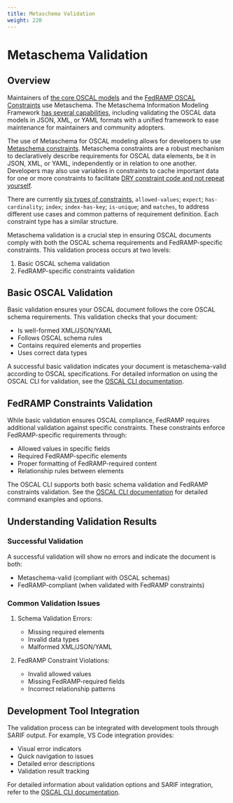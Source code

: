 ```yaml
---
title: Metaschema Validation
weight: 220
---
```


# Metaschema Validation

## Overview

Maintainers of [the core OSCAL models](https://github.com/usnistgov/OSCAL/tree/main/src/metaschema) and the [FedRAMP OSCAL Constraints](https://github.com/GSA/fedramp-automation/tree/develop/src/validations/constraints) use Metaschema. The Metaschema Information Modeling Framework [has several capabilities](https://framework.metaschema.dev/specification/overview/), including validating the OSCAL data models in JSON, XML, or YAML formats with a unified framework to ease maintenance for maintainers and community adopters.

The use of Metaschema for OSCAL modeling allows for developers to use [Metaschema constraints](https://framework.metaschema.dev/specification/syntax/constraints/). Metaschema constraints are a robust mechanism to declaratively describe requirements for OSCAL data elements, be it in JSON, XML, or YAML, independently or in relation to one another. Developers may also use variables in constraints to cache important data for one or more constraints to facilitate [DRY constraint code and not repeat yourself](https://en.wikipedia.org/wiki/Don%27t_repeat_yourself).

There are currently [six types of constraints](https://framework.metaschema.dev/specification/syntax/constraints/#constraint-types), `allowed-values`; `expect`; `has-cardinality`; `index`; `index-has-key`; `is-unique`; and `matches`, to address different use cases and common patterns of requirement definition. Each constraint type has a similar structure.

Metaschema validation is a crucial step in ensuring OSCAL documents comply with both the OSCAL schema requirements and FedRAMP-specific constraints. This validation process occurs at two levels:

1. Basic OSCAL schema validation
2. FedRAMP-specific constraints validation

## Basic OSCAL Validation

Basic validation ensures your OSCAL document follows the core OSCAL schema requirements. This validation checks that your document:
- Is well-formed XML/JSON/YAML
- Follows OSCAL schema rules
- Contains required elements and properties
- Uses correct data types

A successful basic validation indicates your document is metaschema-valid according to OSCAL specifications. For detailed information on using the OSCAL CLI for validation, see the [OSCAL CLI documentation](oscal-cli).

## FedRAMP Constraints Validation

While basic validation ensures OSCAL compliance, FedRAMP requires additional validation against specific constraints. These constraints enforce FedRAMP-specific requirements through:
- Allowed values in specific fields
- Required FedRAMP-specific elements
- Proper formatting of FedRAMP-required content
- Relationship rules between elements

The OSCAL CLI supports both basic schema validation and FedRAMP constraints validation. See the [OSCAL CLI documentation](oscal-cli) for detailed command examples and options.

## Understanding Validation Results

### Successful Validation
A successful validation will show no errors and indicate the document is both:
- Metaschema-valid (compliant with OSCAL schemas)
- FedRAMP-compliant (when validated with FedRAMP constraints)

### Common Validation Issues

1. Schema Validation Errors:
   - Missing required elements
   - Invalid data types
   - Malformed XML/JSON/YAML

2. FedRAMP Constraint Violations:
   - Invalid allowed values
   - Missing FedRAMP-required fields
   - Incorrect relationship patterns

## Development Tool Integration

The validation process can be integrated with development tools through SARIF output. For example, VS Code integration provides:
- Visual error indicators
- Quick navigation to issues
- Detailed error descriptions
- Validation result tracking

For detailed information about validation options and SARIF integration, refer to the [OSCAL CLI documentation](oscal-cli).
